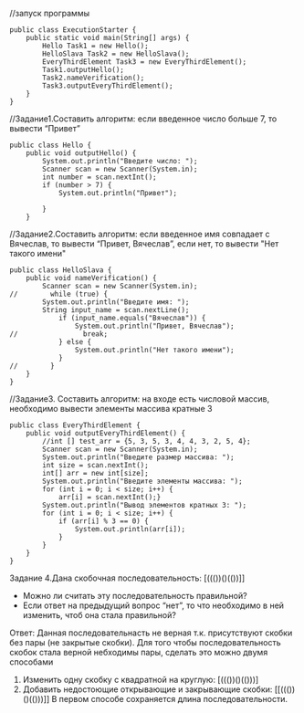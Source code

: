 //запуск программы

    public class ExecutionStarter {
        public static void main(String[] args) {
            Hello Task1 = new Hello();
            HelloSlava Task2 = new HelloSlava();
            EveryThirdElement Task3 = new EveryThirdElement();
            Task1.outputHello();
            Task2.nameVerification();
            Task3.outputEveryThirdElement();
        }
    }

//Задание1.Составить алгоритм: если введенное число больше 7, то вывести “Привет”

    public class Hello {
        public void outputHello() {
            System.out.println("Введите число: ");
            Scanner scan = new Scanner(System.in);
            int number = scan.nextInt();
            if (number > 7) {
                System.out.println("Привет");
    
            }
        }

//Задание2.Составить алгоритм: если введенное имя совпадает с Вячеслав, то вывести “Привет, Вячеслав”, если нет, то вывести "Нет такого имени"

    public class HelloSlava {
        public void nameVerification() {
            Scanner scan = new Scanner(System.in);
    //        while (true) {
            System.out.println("Введите имя: ");
            String input_name = scan.nextLine();
                if (input_name.equals("Вячеслав")) {
                    System.out.println("Привет, Вячеслав");
    //                break;
                } else {
                    System.out.println("Нет такого имени");
                }
    //        }
        }
    }
    
//Задание3. Составить алгоритм: на входе есть числовой массив, необходимо вывести элементы массива кратные 3
    
    public class EveryThirdElement {
        public void outputEveryThirdElement() {
            //int [] test_arr = {5, 3, 5, 3, 4, 4, 3, 2, 5, 4};
            Scanner scan = new Scanner(System.in);
            System.out.println("Введите размер массива: ");
            int size = scan.nextInt();
            int[] arr = new int[size];
            System.out.println("Введите элементы массива: ");
            for (int i = 0; i < size; i++) {
                arr[i] = scan.nextInt();}
            System.out.println("Вывод элементов кратных 3: ");
            for (int i = 0; i < size; i++) {
                if (arr[i] % 3 == 0) {
                    System.out.println(arr[i]);
                }
            }
        }
    }

Задание 4.Дана скобочная последовательность: [((())()(())]]
- Можно ли считать эту последовательность правильной?
- Если ответ на предыдущий вопрос “нет”, то что необходимо в ней изменить, чтоб она стала правильной?

Ответ:
Данная последовательнасть не верная т.к. присутствуют скобки без пары (не закрытые скобки).
Для того чтобы последовательность скобок стала верной небходимы пары, сделать это можно двумя способами
1. Изменить одну скобку с квадратной на круглую: [((())()(()))]
2. Добавить недостоющие открывающие и закрывающие скобки: [[((())()(()))]]
В первом способе сохраняется длина последовательности.

